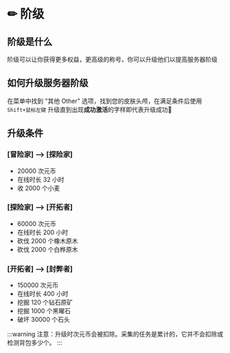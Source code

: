 # ✏ 阶级

## 阶级是什么

阶级可以让你获得更多权益，更高级的称号，你可以升级他们以提高服务器阶级

## 如何升级服务器阶级

在菜单中找到 "其他 Other" 选项，找到您的皮肤头颅，在满足条件后使用 `Shift+鼠标左键` 升级直到出现**成功激活**的字样即代表升级成功🎉

## 升级条件

### \[冒险家] --> \[探险家]

* 20000 次元币
* 在线时长 32 小时
* 收 2000 个小麦

### \[探险家] --> \[开拓者]

* 60000 次元币
* 在线时长 200 小时
* 砍伐 2000 个橡木原木
* 砍伐 2000 个白桦原木

### \[开拓者] --> \[封弊者]

* 150000 次元币
* 在线时长 400 小时
* 挖掘 120 个钻石原矿
* 挖掘 1000 个黑曜石
* 破坏 30000 个石头

:::warning
注意：升级时次元币会被扣除。采集的任务是累计的，它并不会扣除或检测背包多少个。
:::
